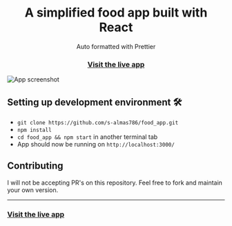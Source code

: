 <h1 align="center">A simplified food app built with React</h1>

<div align="center">Auto formatted with Prettier</div>

<h3 align="center">
  <a href="https://reactfood-app.netlify.app/">Visit the live app</a>
</h3>

![App screenshot](https://i.ibb.co/W3qVvCn/jira-optimized.jpg)

## Setting up development environment 🛠

- `git clone https://github.com/s-almas786/food_app.git`
- `npm install`
- `cd food_app && npm start` in another terminal tab
- App should now be running on `http://localhost:3000/`

## Contributing

I will not be accepting PR's on this repository. Feel free to fork and maintain your own version.

<hr>

<h3>
  <a href="https://reactfood-app.netlify.app/">Visit the live app</a>
</h3>
